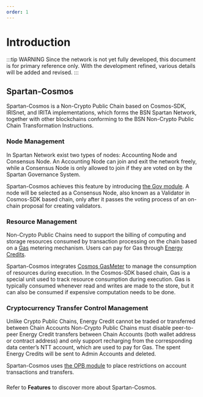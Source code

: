 ```yaml
---
order: 1
---
```


# Introduction

:::tip WARNING
Since the network is not yet fully developed, this document is for primary reference only. With the development refined, various details will be added and revised.
:::

## Spartan-Cosmos

Spartan-Cosmos is a Non-Crypto Public Chain based on Cosmos-SDK, IRISnet, and IRITA implementations, which forms the BSN Spartan Network, together with other blockchains conforming to the BSN Non-Crypto Public Chain Transformation Instructions.

### Node Management

In Spartan Network exist two types of nodes: Accounting Node and Consensus Node. An Accounting Node can join and exit the network freely, while a Consensus Node is only allowed to join if they are voted on by the Spartan Governance System. 

Spartan-Cosmos achieves this feature by introducing [the Gov module](../features/gov.md). A node will be selected as a Consensus Node, also known as a Validator in Cosmos-SDK based chain, only after it passes the voting process of an on-chain proposal for creating validators.

### Resource Management

Non-Crypto Public Chains need to support the billing of computing and storage resources consumed by transaction processing on the chain based on a [Gas](../concepts/basics.md#gas) metering mechanism. Users can pay for Gas through [Energy Credits](../concepts/basics.md#energy-credit).

Spartan-Cosmos integrates [Cosmos GasMeter](https://docs.cosmos.network/main/basics/gas-fees.html#gas-meter) to manage the consumption of resources during execution. In the Cosmos-SDK based chain, Gas is a special unit used to track resource consumption during execution. Gas is typically consumed whenever read and writes are made to the store, but it can also be consumed if expensive computation needs to be done. 

### Cryptocurrency Transfer Control Management

Unlike Crypto Public Chains, Energy Credit cannot be traded or transferred between Chain Accounts Non-Crypto Public Chains must disable peer-to-peer Energy Credit transfers between Chain Accounts (both wallet address or contract address) and only support recharging from the corresponding data center’s NTT account, which are used to pay for Gas. The spent Energy Credits will be sent to Admin Accounts and deleted.

Spartan-Cosmos uses [the OPB module](../features/opb.md) to place restrictions on account transactions and transfers. 

### 

Refer to **Features** to discover more about Spartan-Cosmos.  